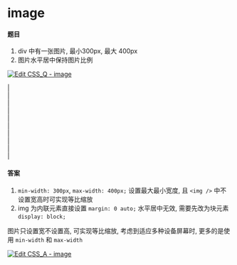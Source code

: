 # image


#### 题目


1. div 中有一张图片, 最小300px, 最大 400px
2. 图片水平居中保持图片比例

[![Edit CSS_Q - image](https://codesandbox.io/static/img/play-codesandbox.svg)](https://codesandbox.io/s/cssq-image-zqbww?fontsize=14&hidenavigation=1&theme=dark)

|  
|  
|  
|  
|  
|  
|  
|  
|  
|  

#### 答案

1. `min-width: 300px`, `max-width: 400px;` 设置最大最小宽度, 且 `<img />` 中不设置宽高时可实现等比缩放
2. img 为内联元素直接设置 `margin: 0 auto;` 水平居中无效, 需要先改为块元素 `display: block;`

图片只设置宽不设置高, 可实现等比缩放, 考虑到适应多种设备屏幕时, 更多的是使用 `min-width` 和 `max-width`

[![Edit CSS_A - image](https://codesandbox.io/static/img/play-codesandbox.svg)](https://codesandbox.io/s/cssq-image-c3bgj?fontsize=14&hidenavigation=1&theme=dark)